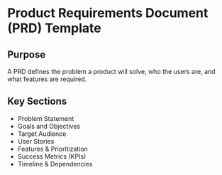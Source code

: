 # Product Requirements Document (PRD) Template

## Purpose
A PRD defines the problem a product will solve, who the users are, and what features are required.

## Key Sections
- Problem Statement
- Goals and Objectives
- Target Audience
- User Stories
- Features & Prioritization
- Success Metrics (KPIs)
- Timeline & Dependencies

